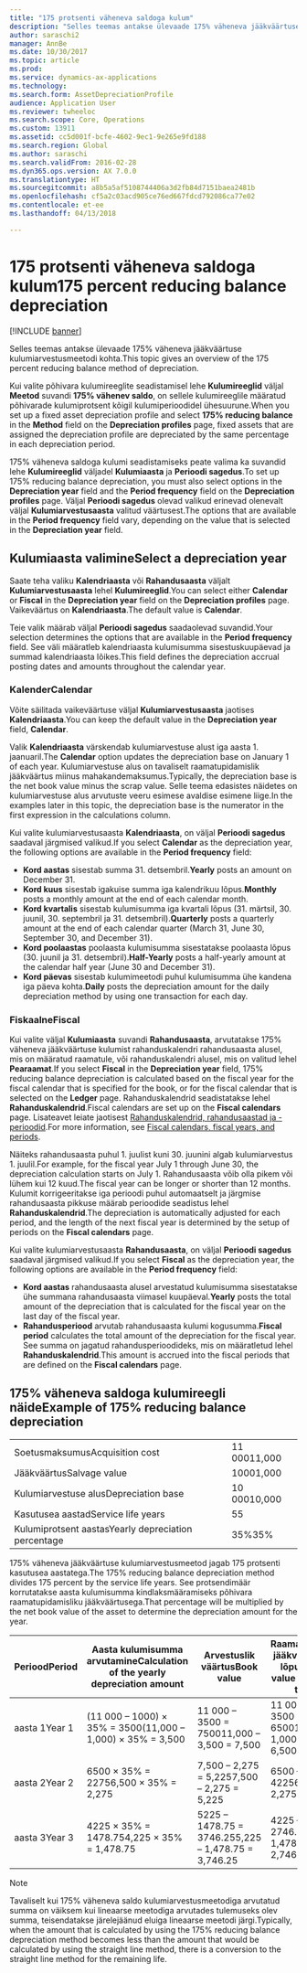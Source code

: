 ```yaml
---
title: "175 protsenti väheneva saldoga kulum"
description: "Selles teemas antakse ülevaade 175% väheneva jääkväärtuse kulumiarvestusmeetodi kohta."
author: saraschi2
manager: AnnBe
ms.date: 10/30/2017
ms.topic: article
ms.prod: 
ms.service: dynamics-ax-applications
ms.technology: 
ms.search.form: AssetDepreciationProfile
audience: Application User
ms.reviewer: twheeloc
ms.search.scope: Core, Operations
ms.custom: 13911
ms.assetid: cc5d001f-bcfe-4602-9ec1-9e265e9fd188
ms.search.region: Global
ms.author: saraschi
ms.search.validFrom: 2016-02-28
ms.dyn365.ops.version: AX 7.0.0
ms.translationtype: HT
ms.sourcegitcommit: a8b5a5af5108744406a3d2fb84d7151baea2481b
ms.openlocfilehash: cf5a2c03acd905ce76ed667fdcd792086ca77e02
ms.contentlocale: et-ee
ms.lasthandoff: 04/13/2018

---
```


# <a name="175-percent-reducing-balance-depreciation"></a><span data-ttu-id="d71f1-103">175 protsenti väheneva saldoga kulum</span><span class="sxs-lookup"><span data-stu-id="d71f1-103">175 percent reducing balance depreciation</span></span>

[!INCLUDE [banner](../includes/banner.md)]

<span data-ttu-id="d71f1-104">Selles teemas antakse ülevaade 175% väheneva jääkväärtuse kulumiarvestusmeetodi kohta.</span><span class="sxs-lookup"><span data-stu-id="d71f1-104">This topic gives an overview of the 175 percent reducing balance method of depreciation.</span></span>

<span data-ttu-id="d71f1-105">Kui valite põhivara kulumireeglite seadistamisel lehe **Kulumireeglid** väljal **Meetod** suvandi **175% vähenev saldo**, on sellele kulumireeglile määratud põhivarade kulumiprotsent kõigil kulumiperioodidel ühesuurune.</span><span class="sxs-lookup"><span data-stu-id="d71f1-105">When you set up a fixed asset depreciation profile and select **175% reducing balance** in the **Method** field on the **Depreciation profiles** page, fixed assets that are assigned the depreciation profile are depreciated by the same percentage in each depreciation period.</span></span> 

<span data-ttu-id="d71f1-106">175% väheneva saldoga kulumi seadistamiseks peate valima ka suvandid lehe **Kulumireeglid** väljadel **Kulumiaasta** ja **Perioodi sagedus**.</span><span class="sxs-lookup"><span data-stu-id="d71f1-106">To set up 175% reducing balance depreciation, you must also select options in the **Depreciation year** field and the **Period frequency** field on the **Depreciation profiles** page.</span></span> <span data-ttu-id="d71f1-107">Väljal **Perioodi sagedus** olevad valikud erinevad olenevalt väljal **Kulumiarvestusaasta** valitud väärtusest.</span><span class="sxs-lookup"><span data-stu-id="d71f1-107">The options that are available in the **Period frequency** field vary, depending on the value that is selected in the **Depreciation year** field.</span></span>

## <a name="select-a-depreciation-year"></a><span data-ttu-id="d71f1-108">Kulumiaasta valimine</span><span class="sxs-lookup"><span data-stu-id="d71f1-108">Select a depreciation year</span></span>
<span data-ttu-id="d71f1-109">Saate teha valiku **Kalendriaasta** või **Rahandusaasta** väljalt **Kulumiarvestusaasta** lehel **Kulumireeglid**.</span><span class="sxs-lookup"><span data-stu-id="d71f1-109">You can select either **Calendar** or **Fiscal** in the **Depreciation year** field on the **Depreciation profiles** page.</span></span> <span data-ttu-id="d71f1-110">Vaikeväärtus on **Kalendriaasta**.</span><span class="sxs-lookup"><span data-stu-id="d71f1-110">The default value is **Calendar**.</span></span> 

<span data-ttu-id="d71f1-111">Teie valik määrab väljal **Perioodi sagedus** saadaolevad suvandid.</span><span class="sxs-lookup"><span data-stu-id="d71f1-111">Your selection determines the options that are available in the **Period frequency** field.</span></span> <span data-ttu-id="d71f1-112">See väli määratleb kalendriaasta kulumisumma sisestuskuupäevad ja summad kalendriaasta lõikes.</span><span class="sxs-lookup"><span data-stu-id="d71f1-112">This field defines the depreciation accrual posting dates and amounts throughout the calendar year.</span></span>

### <a name="calendar"></a><span data-ttu-id="d71f1-113">Kalender</span><span class="sxs-lookup"><span data-stu-id="d71f1-113">Calendar</span></span>

<span data-ttu-id="d71f1-114">Võite säilitada vaikeväärtuse väljal **Kulumiarvestusaasta** jaotises **Kalendriaasta**.</span><span class="sxs-lookup"><span data-stu-id="d71f1-114">You can keep the default value in the **Depreciation year** field, **Calendar**.</span></span> 

<span data-ttu-id="d71f1-115">Valik **Kalendriaasta** värskendab kulumiarvestuse alust iga aasta 1. jaanuaril.</span><span class="sxs-lookup"><span data-stu-id="d71f1-115">The **Calendar** option updates the depreciation base on January 1 of each year.</span></span> <span data-ttu-id="d71f1-116">Kulumiarvestuse alus on tavaliselt raamatupidamislik jääkväärtus miinus mahakandemaksumus.</span><span class="sxs-lookup"><span data-stu-id="d71f1-116">Typically, the depreciation base is the net book value minus the scrap value.</span></span> <span data-ttu-id="d71f1-117">Selle teema edasistes näidetes on kulumiarvestuse alus arvutuste veeru esimese avaldise esimene liige.</span><span class="sxs-lookup"><span data-stu-id="d71f1-117">In the examples later in this topic, the depreciation base is the numerator in the first expression in the calculations column.</span></span> 

<span data-ttu-id="d71f1-118">Kui valite kulumiarvestusaasta **Kalendriaasta**, on väljal **Perioodi sagedus** saadaval järgmised valikud.</span><span class="sxs-lookup"><span data-stu-id="d71f1-118">If you select **Calendar** as the depreciation year, the following options are available in the **Period frequency** field:</span></span>

-   <span data-ttu-id="d71f1-119">**Kord aastas** sisestab summa 31. detsembril.</span><span class="sxs-lookup"><span data-stu-id="d71f1-119">**Yearly** posts an amount on December 31.</span></span>
-   <span data-ttu-id="d71f1-120">**Kord kuus** sisestab igakuise summa iga kalendrikuu lõpus.</span><span class="sxs-lookup"><span data-stu-id="d71f1-120">**Monthly** posts a monthly amount at the end of each calendar month.</span></span>
-   <span data-ttu-id="d71f1-121">**Kord kvartalis** sisestab kulumisumma iga kvartali lõpus (31. märtsil, 30. juunil, 30. septembril ja 31. detsembril).</span><span class="sxs-lookup"><span data-stu-id="d71f1-121">**Quarterly** posts a quarterly amount at the end of each calendar quarter (March 31, June 30, September 30, and December 31).</span></span>
-   <span data-ttu-id="d71f1-122">**Kord poolaastas** poolaasta kulumisumma sisestatakse poolaasta lõpus (30. juunil ja 31. detsembril).</span><span class="sxs-lookup"><span data-stu-id="d71f1-122">**Half-Yearly** posts a half-yearly amount at the calendar half year (June 30 and December 31).</span></span>
-   <span data-ttu-id="d71f1-123">**Kord päevas** sisestab kulumimeetodi puhul kulumisumma ühe kandena iga päeva kohta.</span><span class="sxs-lookup"><span data-stu-id="d71f1-123">**Daily** posts the depreciation amount for the daily depreciation method by using one transaction for each day.</span></span>

### <a name="fiscal"></a><span data-ttu-id="d71f1-124">Fiskaalne</span><span class="sxs-lookup"><span data-stu-id="d71f1-124">Fiscal</span></span>

<span data-ttu-id="d71f1-125">Kui valite väljal **Kulumiaasta** suvandi **Rahandusaasta**, arvutatakse 175% väheneva jääkväärtuse kulumist rahanduskalendri rahandusaasta alusel, mis on määratud raamatule, või rahanduskalendri alusel, mis on valitud lehel **Pearaamat**.</span><span class="sxs-lookup"><span data-stu-id="d71f1-125">If you select **Fiscal** in the **Depreciation year** field, 175% reducing balance depreciation is calculated based on the fiscal year for the fiscal calendar that is specified for the book, or for the fiscal calendar that is selected on the **Ledger** page.</span></span> <span data-ttu-id="d71f1-126">Rahanduskalendrid seadistatakse lehel **Rahanduskalendrid**.</span><span class="sxs-lookup"><span data-stu-id="d71f1-126">Fiscal calendars are set up on the **Fiscal calendars** page.</span></span> <span data-ttu-id="d71f1-127">Lisateavet leiate jaotisest [Rahanduskalendrid, rahandusaastad ja -perioodid](..\budgeting\fiscal-calendars-fiscal-years-periods.md).</span><span class="sxs-lookup"><span data-stu-id="d71f1-127">For more information, see [Fiscal calendars, fiscal years, and periods](..\budgeting\fiscal-calendars-fiscal-years-periods.md).</span></span>

<span data-ttu-id="d71f1-128">Näiteks rahandusaasta puhul 1. juulist kuni 30. juunini algab kulumiarvestus 1. juulil.</span><span class="sxs-lookup"><span data-stu-id="d71f1-128">For example, for the fiscal year July 1 through June 30, the depreciation calculation starts on July 1.</span></span> <span data-ttu-id="d71f1-129">Rahandusaasta võib olla pikem või lühem kui 12 kuud.</span><span class="sxs-lookup"><span data-stu-id="d71f1-129">The fiscal year can be longer or shorter than 12 months.</span></span> <span data-ttu-id="d71f1-130">Kulumit korrigeeritakse iga perioodi puhul automaatselt ja järgmise rahandusaasta pikkuse määrab perioodide seadistus lehel **Rahanduskalendrid**.</span><span class="sxs-lookup"><span data-stu-id="d71f1-130">The depreciation is automatically adjusted for each period, and the length of the next fiscal year is determined by the setup of periods on the **Fiscal calendars** page.</span></span> 

<span data-ttu-id="d71f1-131">Kui valite kulumiarvestusaasta **Rahandusaasta**, on väljal **Perioodi sagedus** saadaval järgmised valikud.</span><span class="sxs-lookup"><span data-stu-id="d71f1-131">If you select **Fiscal** as the depreciation year, the following options are available in the **Period frequency** field:</span></span>

-   <span data-ttu-id="d71f1-132">**Kord aastas** rahandusaasta alusel arvestatud kulumisumma sisestatakse ühe summana rahandusaasta viimasel kuupäeval.</span><span class="sxs-lookup"><span data-stu-id="d71f1-132">**Yearly** posts the total amount of the depreciation that is calculated for the fiscal year on the last day of the fiscal year.</span></span>
-   <span data-ttu-id="d71f1-133">**Rahandusperiood** arvutab rahandusaasta kulumi kogusumma.</span><span class="sxs-lookup"><span data-stu-id="d71f1-133">**Fiscal period** calculates the total amount of the depreciation for the fiscal year.</span></span> <span data-ttu-id="d71f1-134">See summa on jagatud rahandusperioodideks, mis on määratletud lehel **Rahanduskalendrid**.</span><span class="sxs-lookup"><span data-stu-id="d71f1-134">This amount is accrued into the fiscal periods that are defined on the **Fiscal calendars** page.</span></span>

## <a name="example-of-175-reducing-balance-depreciation"></a><span data-ttu-id="d71f1-135">175% väheneva saldoga kulumireegli näide</span><span class="sxs-lookup"><span data-stu-id="d71f1-135">Example of 175% reducing balance depreciation</span></span>

|                                |        |
|--------------------------------|--------|
| <span data-ttu-id="d71f1-136">Soetusmaksumus</span><span class="sxs-lookup"><span data-stu-id="d71f1-136">Acquisition cost</span></span>               | <span data-ttu-id="d71f1-137">11 000</span><span class="sxs-lookup"><span data-stu-id="d71f1-137">11,000</span></span> |
| <span data-ttu-id="d71f1-138">Jääkväärtus</span><span class="sxs-lookup"><span data-stu-id="d71f1-138">Salvage value</span></span>                  | <span data-ttu-id="d71f1-139">1000</span><span class="sxs-lookup"><span data-stu-id="d71f1-139">1,000</span></span>  |
| <span data-ttu-id="d71f1-140">Kulumiarvestuse alus</span><span class="sxs-lookup"><span data-stu-id="d71f1-140">Depreciation base</span></span>              | <span data-ttu-id="d71f1-141">10 000</span><span class="sxs-lookup"><span data-stu-id="d71f1-141">10,000</span></span> |
| <span data-ttu-id="d71f1-142">Kasutusea aastad</span><span class="sxs-lookup"><span data-stu-id="d71f1-142">Service life years</span></span>             | <span data-ttu-id="d71f1-143">5</span><span class="sxs-lookup"><span data-stu-id="d71f1-143">5</span></span>      |
| <span data-ttu-id="d71f1-144">Kulumiprotsent aastas</span><span class="sxs-lookup"><span data-stu-id="d71f1-144">Yearly depreciation percentage</span></span> | <span data-ttu-id="d71f1-145">35%</span><span class="sxs-lookup"><span data-stu-id="d71f1-145">35%</span></span>    |

<span data-ttu-id="d71f1-146">175% väheneva jääkväärtuse kulumiarvestusmeetod jagab 175 protsenti kasutusea aastatega.</span><span class="sxs-lookup"><span data-stu-id="d71f1-146">The 175% reducing balance depreciation method divides 175 percent by the service life years.</span></span> <span data-ttu-id="d71f1-147">See protsendimäär korrutatakse aasta kulumisumma kindlaksmääramiseks põhivara raamatupidamisliku jääkväärtusega.</span><span class="sxs-lookup"><span data-stu-id="d71f1-147">That percentage will be multiplied by the net book value of the asset to determine the depreciation amount for the year.</span></span>

| <span data-ttu-id="d71f1-148">Periood</span><span class="sxs-lookup"><span data-stu-id="d71f1-148">Period</span></span> | <span data-ttu-id="d71f1-149">Aasta kulumisumma arvutamine</span><span class="sxs-lookup"><span data-stu-id="d71f1-149">Calculation of the yearly depreciation amount</span></span> | <span data-ttu-id="d71f1-150">Arvestuslik väärtus</span><span class="sxs-lookup"><span data-stu-id="d71f1-150">Book value</span></span>                  | <span data-ttu-id="d71f1-151">Raamatupidamislik jääkväärtus aasta lõpus</span><span class="sxs-lookup"><span data-stu-id="d71f1-151">Net book value at the end of the year</span></span> |
|--------|-----------------------------------------------|-----------------------------|---------------------------------------|
| <span data-ttu-id="d71f1-152">aasta 1</span><span class="sxs-lookup"><span data-stu-id="d71f1-152">Year 1</span></span> | <span data-ttu-id="d71f1-153">(11 000 – 1000) × 35% = 3500</span><span class="sxs-lookup"><span data-stu-id="d71f1-153">(11,000 – 1,000) × 35% = 3,500</span></span>                | <span data-ttu-id="d71f1-154">11 000 – 3500 = 7500</span><span class="sxs-lookup"><span data-stu-id="d71f1-154">11,000 – 3,500 = 7,500</span></span>      | <span data-ttu-id="d71f1-155">11 000 – 1000 – 3500 = 6500</span><span class="sxs-lookup"><span data-stu-id="d71f1-155">11,000 – 1,000 – 3,500 = 6,500</span></span>        |
| <span data-ttu-id="d71f1-156">aasta 2</span><span class="sxs-lookup"><span data-stu-id="d71f1-156">Year 2</span></span> | <span data-ttu-id="d71f1-157">6500 × 35% = 2275</span><span class="sxs-lookup"><span data-stu-id="d71f1-157">6,500 × 35% = 2,275</span></span>                           | <span data-ttu-id="d71f1-158">7,500 – 2,275 = 5,225</span><span class="sxs-lookup"><span data-stu-id="d71f1-158">7,500 – 2,275 = 5,225</span></span>       | <span data-ttu-id="d71f1-159">6500 – 2275 = 4225</span><span class="sxs-lookup"><span data-stu-id="d71f1-159">6,500 – 2,275 = 4,225</span></span>                 |
| <span data-ttu-id="d71f1-160">aasta 3</span><span class="sxs-lookup"><span data-stu-id="d71f1-160">Year 3</span></span> | <span data-ttu-id="d71f1-161">4225 × 35% = 1478.75</span><span class="sxs-lookup"><span data-stu-id="d71f1-161">4,225 × 35% = 1,478.75</span></span>                        | <span data-ttu-id="d71f1-162">5225 – 1478.75 = 3746.25</span><span class="sxs-lookup"><span data-stu-id="d71f1-162">5,225 – 1,478.75 = 3,746.25</span></span> | <span data-ttu-id="d71f1-163">4225 – 1478.75 = 2746.25</span><span class="sxs-lookup"><span data-stu-id="d71f1-163">4,225 – 1,478.75 = 2,746.25</span></span>           |

> [!NOTE] 
> <span data-ttu-id="d71f1-164">Tavaliselt kui 175% väheneva saldo kulumiarvestusmeetodiga arvutatud summa on väiksem kui lineaarse meetodiga arvutades tulemuseks olev summa, teisendatakse järelejäänud eluiga lineaarse meetodi järgi.</span><span class="sxs-lookup"><span data-stu-id="d71f1-164">Typically, when the amount that is calculated by using the 175% reducing balance depreciation method becomes less than the amount that would be calculated by using the straight line method, there is a conversion to the straight line method for the remaining life.</span></span>




